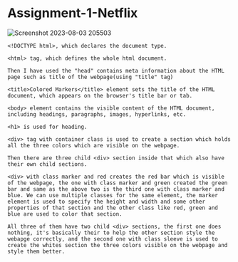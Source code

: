 # Assignment-1-Netflix

![Screenshot 2023-08-03 205503](https://github.com/Lok-ii/Assignment-1-Netflix/assets/129180844/c17022fe-d238-4fa4-8715-ef09bbc8da45)

    <!DOCTYPE html>, which declares the document type.

    <html> tag, which defines the whole html document.

    Then I have used the "head" contains meta information about the HTML page such as title of the webpage(using "title" tag)

    <title>Colored Markers</title> element sets the title of the HTML document, which appears on the browser's title bar or tab.

    <body> element contains the visible content of the HTML document, including headings, paragraphs, images, hyperlinks, etc.

    <h1> is used for heading.

    <div> tag with container class is used to create a section which holds all the three colors which are visible on the webpage.

    Then there are three child <div> section inside that which also have their own child sections.

    <div> with class marker and red creates the red bar which is visible of the webpage, the one with class marker and green created the green bar and same as the above two is the third one with class marker and blue. We can use multiple classes for the same element, the marker element is used to specify the height and width and some other properties of that section and the other class like red, green and blue are used to color that section.

    All three of them have two child <div> sections, the first one does nothing, it's basically their to help the other section style the webapge correctly, and the second one with class sleeve is used to create the whites section the three colors visible on the webpage and style them better.

    
